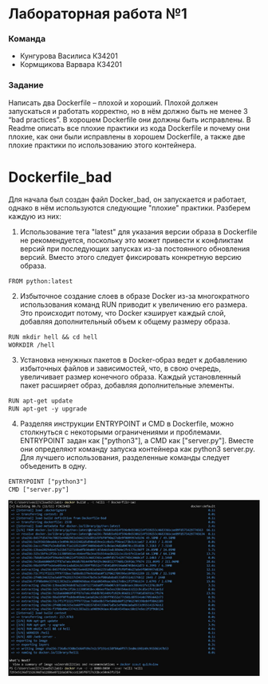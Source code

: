 # Лабораторная работа №1 

### Команда  
- Кунгурова Василиса К34201  
- Кормщикова Варвара К34201  

### Задание
Написать два Dockerfile – плохой и хороший. Плохой должен запускаться и работать корректно, но в нём должно быть не менее 3 “bad practices”. В хорошем Dockerfile они должны быть исправлены. В Readme описать все плохие практики из кода Dockerfile и почему они плохие, как они были исправлены в хорошем Dockerfile, а также две плохие практики по использованию этого контейнера. 
# Dockerfile_bad
Для начала был создан файл Docker_bad, он запускается и работает, однако в нём используются следующие "плохие" практики. Разберем каждую из них:

1. Использование тега "latest" для указания версии образа в Dockerfile не рекомендуется, поскольку это может привести к конфликтам версий при последующих запусках из-за постоянного обновления версий. Вместо этого следует фиксировать конкретную версию образа.
```
FROM python:latest
```

2. Избыточное создание слоев в образе Docker из-за многократного использования команд RUN приводит к увеличению его размера. Это происходит потому, что Docker кэширует каждый слой, добавляя дополнительный объем к общему размеру образа.
```
RUN mkdir hell && cd hell
WORKDIR /hell
```

3. Установка ненужных пакетов в Docker-образ ведет к добавлению избыточных файлов и зависимостей, что, в свою очередь, увеличивает размер конечного образа. Каждый установленный пакет расширяет образ, добавляя дополнительные элементы.
```
RUN apt-get update
RUN apt-get -y upgrade
```

4. Разделяя инструкции ENTRYPOINT и CMD в Dockerfile, можно столкнуться с некоторыми ограничениями и проблемами. ENTRYPOINT задан как ["python3"], а CMD как ["server.py"]. Вместе они определяют команду запуска контейнера как python3 server.py. Для лучшего использования, разделенные команды следует объеденить в одну.
```
ENTRYPOINT ["python3"]
CMD ["server.py"]
```
![img1](./bad.jpg)
